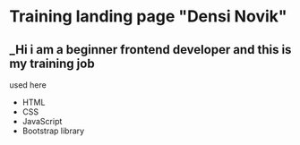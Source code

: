 # Training landing page "Densi Novik"
## _Hi i am a beginner frontend developer and this is my training job
used here
- HTML
- CSS
- JavaScript
- Bootstrap library